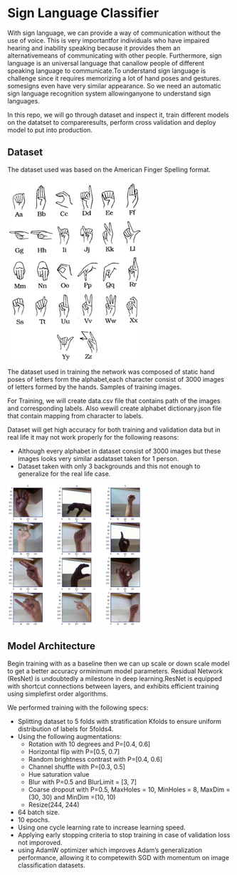 # Sign Language Classifier

With sign language, we can provide a way of communication without the use of voice.  This is very 
importantfor individuals who have impaired hearing and inability speaking because it provides them 
an alternativemeans of communicating with other people.  Furthermore, sign language is an universal 
language that canallow people of different speaking language to communicate.To understand sign language
is challenge since it requires memorizing a lot of hand poses and gestures.  somesigns even have very 
similar appearance.  So we need an automatic sign language recognition system allowinganyone to 
understand sign languages.


In this repo, we will go through dataset and inspect it, train different models on the datatset to 
compareresults, perform cross validation and deploy model to put into production.


## Dataset

The  dataset  used  was  based  on  the  American  Finger  Spelling  format. 

<img src="https://github.com/MohamedDonia/valify-task/blob/main/assets/hand-pose-alphabet.jpg" alt="drawing" width="300"/>

The dataset used in training the network was composed of static hand poses of letters form the alphabet,each character consist of 3000 images of letters formed by the hands.  Samples of training images.

For Training, we will create data.csv file that contains path of the images and corresponding labels.  Also wewill create alphabet dictionary.json file that contain mapping from character to labels.

Dataset will get high accuracy for both training and validation data but in real life it may not work properly for the following reasons:
- Although  every  alphabet  in  dataset  consist  of  3000  images  but  these  images  looks  very  similar  asdataset taken for 1 person.
- Dataset taken with only 3 backgrounds and this not enough to generalize for the real life case.

<img src="https://github.com/MohamedDonia/valify-task/blob/main/assets/sample-of-dataset.png" alt="drawing" width="300"/>

## Model Architecture

Begin  training  with  as  a  baseline  then  we  can  up  scale  or  down  scale  model  to  get  a  better  accuracy  orminimum  model  parameters.   Residual  Network  (ResNet)  is  undoubtedly  a  milestone  in  deep  learning.ResNet is equipped with shortcut connections between layers,  and exhibits efficient training using simplefirst order algorithms.

We performed training with the following specs:
- Splitting  dataset  to  5  folds  with  stratification  Kfolds  to  ensure  uniform  distribution  of  labels  for  5folds4.
- Using the following augmentations:
  - Rotation with 10 degrees and P=[0.4, 0.6]
  - Horizontal flip with P=[0.5, 0.7]
  - Random brightness contrast with P=[0.4, 0.6]
  - Channel shuffle with P=[0.3, 0.5]
  - Hue saturation value
  - Blur with P=0.5 and BlurLimit = [3, 7]
  - Coarse dropout with P=0.5, MaxHoles = 10, MinHoles = 8, MaxDim = (30, 30) and MinDim =(10, 10)
  - Resize(244, 244)
- 64 batch size.
- 10 epochs.
- Using one cycle learning rate to increase learning speed.
- Applying early stopping criteria to stop training in case of validation loss not imporoved.
- using AdamW optimizer which improves Adam’s generalization performance, allowing it to competewith SGD with momentum on image classification datasets.


